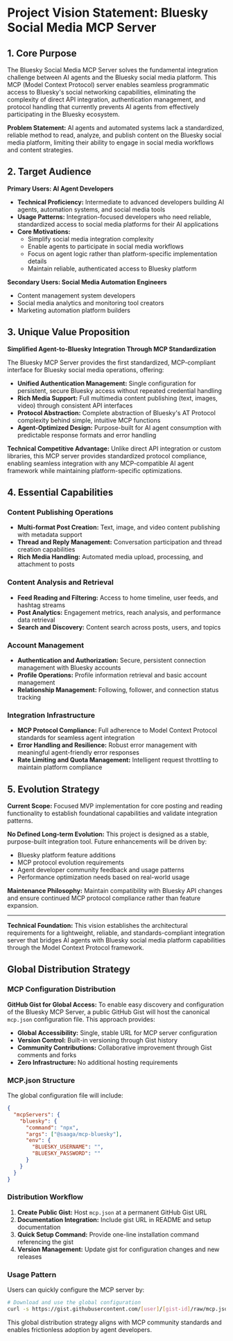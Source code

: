 # Project Vision Statement: Bluesky Social Media MCP Server

## 1. Core Purpose

The Bluesky Social Media MCP Server solves the fundamental integration challenge between AI agents and the Bluesky social media platform. This MCP (Model Context Protocol) server enables seamless programmatic access to Bluesky's social networking capabilities, eliminating the complexity of direct API integration, authentication management, and protocol handling that currently prevents AI agents from effectively participating in the Bluesky ecosystem.

**Problem Statement:** AI agents and automated systems lack a standardized, reliable method to read, analyze, and publish content on the Bluesky social media platform, limiting their ability to engage in social media workflows and content strategies.

## 2. Target Audience

**Primary Users: AI Agent Developers**
- **Technical Proficiency:** Intermediate to advanced developers building AI agents, automation systems, and social media tools
- **Usage Patterns:** Integration-focused developers who need reliable, standardized access to social media platforms for their AI applications
- **Core Motivations:** 
  - Simplify social media integration complexity
  - Enable agents to participate in social media workflows
  - Focus on agent logic rather than platform-specific implementation details
  - Maintain reliable, authenticated access to Bluesky platform

**Secondary Users: Social Media Automation Engineers**
- Content management system developers
- Social media analytics and monitoring tool creators
- Marketing automation platform builders

## 3. Unique Value Proposition

**Simplified Agent-to-Bluesky Integration Through MCP Standardization**

The Bluesky MCP Server provides the first standardized, MCP-compliant interface for Bluesky social media operations, offering:

- **Unified Authentication Management:** Single configuration for persistent, secure Bluesky access without repeated credential handling
- **Rich Media Support:** Full multimedia content publishing (text, images, video) through consistent API interfaces
- **Protocol Abstraction:** Complete abstraction of Bluesky's AT Protocol complexity behind simple, intuitive MCP functions
- **Agent-Optimized Design:** Purpose-built for AI agent consumption with predictable response formats and error handling

**Technical Competitive Advantage:** Unlike direct API integration or custom libraries, this MCP server provides standardized protocol compliance, enabling seamless integration with any MCP-compatible AI agent framework while maintaining platform-specific optimizations.

## 4. Essential Capabilities

### Content Publishing Operations
- **Multi-format Post Creation:** Text, image, and video content publishing with metadata support
- **Thread and Reply Management:** Conversation participation and thread creation capabilities
- **Rich Media Handling:** Automated media upload, processing, and attachment to posts

### Content Analysis and Retrieval
- **Feed Reading and Filtering:** Access to home timeline, user feeds, and hashtag streams
- **Post Analytics:** Engagement metrics, reach analysis, and performance data retrieval
- **Search and Discovery:** Content search across posts, users, and topics

### Account Management
- **Authentication and Authorization:** Secure, persistent connection management with Bluesky accounts
- **Profile Operations:** Profile information retrieval and basic account management
- **Relationship Management:** Following, follower, and connection status tracking

### Integration Infrastructure
- **MCP Protocol Compliance:** Full adherence to Model Context Protocol standards for seamless agent integration
- **Error Handling and Resilience:** Robust error management with meaningful agent-friendly error responses
- **Rate Limiting and Quota Management:** Intelligent request throttling to maintain platform compliance

## 5. Evolution Strategy

**Current Scope:** Focused MVP implementation for core posting and reading functionality to establish foundational capabilities and validate integration patterns.

**No Defined Long-term Evolution:** This project is designed as a stable, purpose-built integration tool. Future enhancements will be driven by:
- Bluesky platform feature additions
- MCP protocol evolution requirements  
- Agent developer community feedback and usage patterns
- Performance optimization needs based on real-world usage

**Maintenance Philosophy:** Maintain compatibility with Bluesky API changes and ensure continued MCP protocol compliance rather than feature expansion.

---

**Technical Foundation:** This vision establishes the architectural requirements for a lightweight, reliable, and standards-compliant integration server that bridges AI agents with Bluesky social media platform capabilities through the Model Context Protocol framework.

## Global Distribution Strategy

### MCP Configuration Distribution

**GitHub Gist for Global Access:** To enable easy discovery and configuration of the Bluesky MCP Server, a public GitHub Gist will host the canonical `mcp.json` configuration file. This approach provides:

- **Global Accessibility:** Single, stable URL for MCP server configuration
- **Version Control:** Built-in versioning through Gist history
- **Community Contributions:** Collaborative improvement through Gist comments and forks
- **Zero Infrastructure:** No additional hosting requirements

### MCP.json Structure

The global configuration file will include:

```json
{
  "mcpServers": {
    "bluesky": {
      "command": "npx",
      "args": ["@saaga/mcp-bluesky"],
      "env": {
        "BLUESKY_USERNAME": "",
        "BLUESKY_PASSWORD": ""
      }
    }
  }
}
```

### Distribution Workflow

1. **Create Public Gist:** Host `mcp.json` at a permanent GitHub Gist URL
2. **Documentation Integration:** Include gist URL in README and setup documentation
3. **Quick Setup Command:** Provide one-line installation command referencing the gist
4. **Version Management:** Update gist for configuration changes and new releases

### Usage Pattern

Users can quickly configure the MCP server by:
```bash
# Download and use the global configuration
curl -s https://gist.githubusercontent.com/[user]/[gist-id]/raw/mcp.json > ~/.config/mcp/servers.json
```

This global distribution strategy aligns with MCP community standards and enables frictionless adoption by agent developers. 